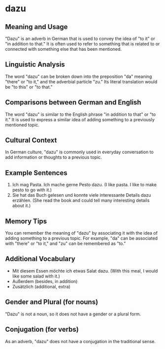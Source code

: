 # dazu
## Meaning and Usage
"Dazu" is an adverb in German that is used to convey the idea of "to it" or "in addition to that." It is often used to refer to something that is related to or connected with something else that has been mentioned.

## Linguistic Analysis
The word "dazu" can be broken down into the preposition "da" meaning "there" or "to it," and the adverbial particle "zu." Its literal translation would be "to this" or "to that."

## Comparisons between German and English
The word "dazu" is similar to the English phrase "in addition to that" or "to it." It is used to express a similar idea of adding something to a previously mentioned topic.

## Cultural Context
In German culture, "dazu" is commonly used in everyday conversation to add information or thoughts to a previous topic.

## Example Sentences
1. Ich mag Pasta. Ich mache gerne Pesto dazu. (I like pasta. I like to make pesto to go with it.)
2. Sie hat das Buch gelesen und konnte viele interessante Details dazu erzählen. (She read the book and could tell many interesting details about it.)

## Memory Tips
You can remember the meaning of "dazu" by associating it with the idea of adding something to a previous topic. For example, "da" can be associated with "there" or "to it," and "zu" can be remembered as "to."

## Additional Vocabulary
- Mit diesem Essen möchte ich etwas Salat dazu. (With this meal, I would like some salad with it.)
- Außerdem (besides, in addition)
- Zusätzlich (additional, extra)

## Gender and Plural (for nouns)
"Dazu" is not a noun, so it does not have a gender or a plural form.

## Conjugation (for verbs)
As an adverb, "dazu" does not have a conjugation in the traditional sense.